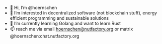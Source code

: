 - 👋 Hi, I’m @hoernschen
- 👀 I’m interested in decentralized software (not blockchain stuff), energy efficient programming and sustainable solutions
- 🌱 I’m currently learning Golang and want to learn Rust
- 📫 reach me via email hoernschen@nutfactory.org or matrix @hoernschen:chat.nutfactory.org
